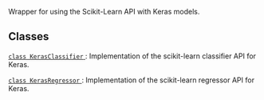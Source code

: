 Wrapper for using the Scikit-Learn API with Keras models.

## Classes
[ `class KerasClassifier` ](https://tensorflow.google.cn/api_docs/python/tf/keras/wrappers/scikit_learn/KerasClassifier): Implementation of the scikit-learn classifier API for Keras.

[ `class KerasRegressor` ](https://tensorflow.google.cn/api_docs/python/tf/keras/wrappers/scikit_learn/KerasRegressor): Implementation of the scikit-learn regressor API for Keras.

